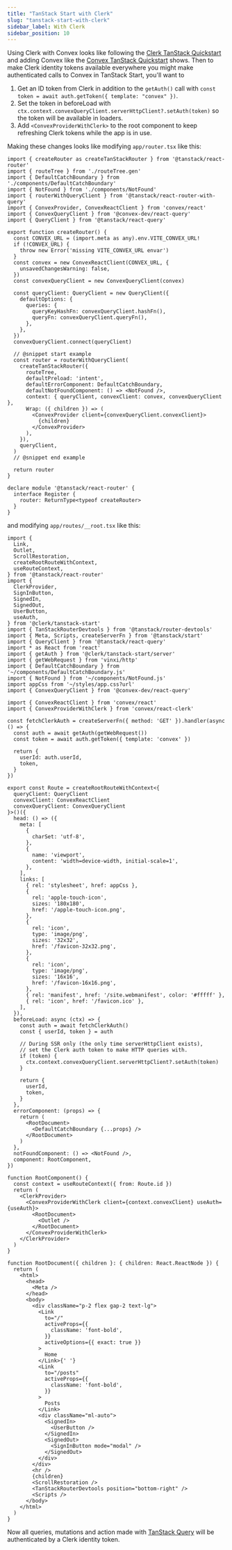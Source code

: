 ```yaml
---
title: "TanStack Start with Clerk"
slug: "tanstack-start-with-clerk"
sidebar_label: With Clerk
sidebar_position: 10
---
```




Using Clerk with Convex looks like following the
[Clerk TanStack Quickstart](https://clerk.com/docs/quickstarts/tanstack-start)
and adding Convex like the
[Convex TanStack Quickstart](/quickstart/tanstack-start.mdx) shows. Then to make
Clerk identity tokens available everywhere you might make authenticated calls to
Convex in TanStack Start, you'll want to

1. Get an ID token from Clerk in addition to the `getAuth()` call with
   `const token = await auth.getToken({ template: "convex" })`.
2. Set the token in beforeLoad with
   `ctx.context.convexQueryClient.serverHttpClient?.setAuth(token)` so the token
   will be available in loaders.
3. Add `<ConvexProviderWithClerk>` to the root component to keep refreshing
   Clerk tokens while the app is in use.

Making these changes looks like modifying `app/router.tsx` like this:


```tsx
import { createRouter as createTanStackRouter } from '@tanstack/react-router'
import { routeTree } from './routeTree.gen'
import { DefaultCatchBoundary } from './components/DefaultCatchBoundary'
import { NotFound } from './components/NotFound'
import { routerWithQueryClient } from '@tanstack/react-router-with-query'
import { ConvexProvider, ConvexReactClient } from 'convex/react'
import { ConvexQueryClient } from '@convex-dev/react-query'
import { QueryClient } from '@tanstack/react-query'

export function createRouter() {
  const CONVEX_URL = (import.meta as any).env.VITE_CONVEX_URL!
  if (!CONVEX_URL) {
    throw new Error('missing VITE_CONVEX_URL envar')
  }
  const convex = new ConvexReactClient(CONVEX_URL, {
    unsavedChangesWarning: false,
  })
  const convexQueryClient = new ConvexQueryClient(convex)

  const queryClient: QueryClient = new QueryClient({
    defaultOptions: {
      queries: {
        queryKeyHashFn: convexQueryClient.hashFn(),
        queryFn: convexQueryClient.queryFn(),
      },
    },
  })
  convexQueryClient.connect(queryClient)

  // @snippet start example
  const router = routerWithQueryClient(
    createTanStackRouter({
      routeTree,
      defaultPreload: 'intent',
      defaultErrorComponent: DefaultCatchBoundary,
      defaultNotFoundComponent: () => <NotFound />,
      context: { queryClient, convexClient: convex, convexQueryClient },
      Wrap: ({ children }) => (
        <ConvexProvider client={convexQueryClient.convexClient}>
          {children}
        </ConvexProvider>
      ),
    }),
    queryClient,
  )
  // @snippet end example

  return router
}

declare module '@tanstack/react-router' {
  interface Register {
    router: ReturnType<typeof createRouter>
  }
}

```


and modifying `app/routes/__root.tsx` like this:


```tsx
import {
  Link,
  Outlet,
  ScrollRestoration,
  createRootRouteWithContext,
  useRouteContext,
} from '@tanstack/react-router'
import {
  ClerkProvider,
  SignInButton,
  SignedIn,
  SignedOut,
  UserButton,
  useAuth,
} from '@clerk/tanstack-start'
import { TanStackRouterDevtools } from '@tanstack/router-devtools'
import { Meta, Scripts, createServerFn } from '@tanstack/start'
import { QueryClient } from '@tanstack/react-query'
import * as React from 'react'
import { getAuth } from '@clerk/tanstack-start/server'
import { getWebRequest } from 'vinxi/http'
import { DefaultCatchBoundary } from '~/components/DefaultCatchBoundary.js'
import { NotFound } from '~/components/NotFound.js'
import appCss from '~/styles/app.css?url'
import { ConvexQueryClient } from '@convex-dev/react-query'

import { ConvexReactClient } from 'convex/react'
import { ConvexProviderWithClerk } from 'convex/react-clerk'

const fetchClerkAuth = createServerFn({ method: 'GET' }).handler(async () => {
  const auth = await getAuth(getWebRequest())
  const token = await auth.getToken({ template: 'convex' })

  return {
    userId: auth.userId,
    token,
  }
})

export const Route = createRootRouteWithContext<{
  queryClient: QueryClient
  convexClient: ConvexReactClient
  convexQueryClient: ConvexQueryClient
}>()({
  head: () => ({
    meta: [
      {
        charSet: 'utf-8',
      },
      {
        name: 'viewport',
        content: 'width=device-width, initial-scale=1',
      },
    ],
    links: [
      { rel: 'stylesheet', href: appCss },
      {
        rel: 'apple-touch-icon',
        sizes: '180x180',
        href: '/apple-touch-icon.png',
      },
      {
        rel: 'icon',
        type: 'image/png',
        sizes: '32x32',
        href: '/favicon-32x32.png',
      },
      {
        rel: 'icon',
        type: 'image/png',
        sizes: '16x16',
        href: '/favicon-16x16.png',
      },
      { rel: 'manifest', href: '/site.webmanifest', color: '#fffff' },
      { rel: 'icon', href: '/favicon.ico' },
    ],
  }),
  beforeLoad: async (ctx) => {
    const auth = await fetchClerkAuth()
    const { userId, token } = auth

    // During SSR only (the only time serverHttpClient exists),
    // set the Clerk auth token to make HTTP queries with.
    if (token) {
      ctx.context.convexQueryClient.serverHttpClient?.setAuth(token)
    }

    return {
      userId,
      token,
    }
  },
  errorComponent: (props) => {
    return (
      <RootDocument>
        <DefaultCatchBoundary {...props} />
      </RootDocument>
    )
  },
  notFoundComponent: () => <NotFound />,
  component: RootComponent,
})

function RootComponent() {
  const context = useRouteContext({ from: Route.id })
  return (
    <ClerkProvider>
      <ConvexProviderWithClerk client={context.convexClient} useAuth={useAuth}>
        <RootDocument>
          <Outlet />
        </RootDocument>
      </ConvexProviderWithClerk>
    </ClerkProvider>
  )
}

function RootDocument({ children }: { children: React.ReactNode }) {
  return (
    <html>
      <head>
        <Meta />
      </head>
      <body>
        <div className="p-2 flex gap-2 text-lg">
          <Link
            to="/"
            activeProps={{
              className: 'font-bold',
            }}
            activeOptions={{ exact: true }}
          >
            Home
          </Link>{' '}
          <Link
            to="/posts"
            activeProps={{
              className: 'font-bold',
            }}
          >
            Posts
          </Link>
          <div className="ml-auto">
            <SignedIn>
              <UserButton />
            </SignedIn>
            <SignedOut>
              <SignInButton mode="modal" />
            </SignedOut>
          </div>
        </div>
        <hr />
        {children}
        <ScrollRestoration />
        <TanStackRouterDevtools position="bottom-right" />
        <Scripts />
      </body>
    </html>
  )
}

```


Now all queries, mutations and action made with
[TanStack Query](/client/tanstack-query.mdx) will be authenticated by a Clerk
identity token.
